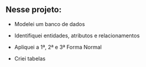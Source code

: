 ## Nesse projeto:

- Modelei um banco de dados

- Identifiquei entidades, atributos e relacionamentos

- Apliquei a 1ª, 2ª e 3ª Forma Normal

- Criei tabelas
